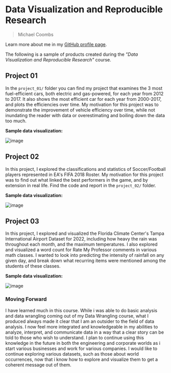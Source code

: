 # Data Visualization and Reproducible Research

> Michael Coombs

Learn more about me in my [GitHub profile page](https://github.com/minemunf). 


The following is a sample of products created during the _"Data Visualization and Reproducible Research"_ course.


## Project 01

In the `project_01/` folder you can find my project that examines the 3 most fuel-efficient cars, both electric and gas-powered, for each year from 2012 to 2017. It also shows the most efficient car for each year from 2000-2017, and plots the efficiencies over time. My motivation for this project was to demonstrate the improvement of vehicle efficiency over time, while not inundating the reader with data or overestimating and boiling down the data too much. 


**Sample data visualization:** 

![image](https://github.com/minemunf/dataviz_final_project/assets/73777889/679fde3b-b79d-4bb8-a5c1-086e39c7cf81)



## Project 02

In this project, I explored the classifications and statistics of Soccer/Football players represented in EA's FIFA 2018 Roster. My motivation for this project was to find out what linked the best performers in the game, and by extension in real life. Find the code and report in the `project_02/` folder.

**Sample data visualization:** 

![image](https://github.com/minemunf/dataviz_final_project/assets/73777889/aec9e5fe-0933-4b93-9267-2f926e462859)





## Project 03

In this project, I explored and visualized the Florida Climate Center's Tampa International Airport Dataset for 2022, including how heavy the rain was throughout each month, and the maximum temperatures. I also explored and visualized a word count for Rate My Professor comments in various math classes. I wanted to look into predicting the intensity of rainfall on any given day, and break down what recurring items were mentioned among the students of these classes.

**Sample data visualization:** 

![image](https://github.com/minemunf/dataviz_final_project/assets/73777889/7c6f1460-9ed6-4e4d-a0a1-28209a4bcdd7)



### Moving Forward

I have learned much in this course. While i was able to do basic analysis and data wrangling coming out of my Data Wrangling course, what I produced always made it clear that I am an outsider to the field of data analysis. I now feel more integrated and knowledgeable in my abilities to analyze, interpret, and communicate data in a way that a clear story can be told to those who wish to understand. I plan to continue using this knowledge in the future in both the engineering and corporate worlds as i start various businesses and work for various companies. I would like to continue exploring various datasets, such as those about world occurrences, now that i know how to explore and visualize them to get a coherent message out of them.
